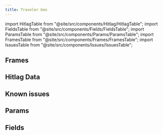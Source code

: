 ```yaml
---
title: Traveler Geo
---
```


import HitlagTable from "@site/src/components/Hitlag/HitlagTable";
import FieldsTable from "@site/src/components/Fields/FieldsTable";
import ParamsTable from "@site/src/components/Params/ParamsTable";
import FramesTable from "@site/src/components/Frames/FramesTable";
import IssuesTable from "@site/src/components/Issues/IssuesTable";

## Frames

<FramesTable character="travelergeo" />

## Hitlag Data

<HitlagTable character="travelergeo" />

## Known issues

<IssuesTable character="travelergeo" />

## Params

<ParamsTable character="travelergeo" />

## Fields

<FieldsTable character="travelergeo" />
